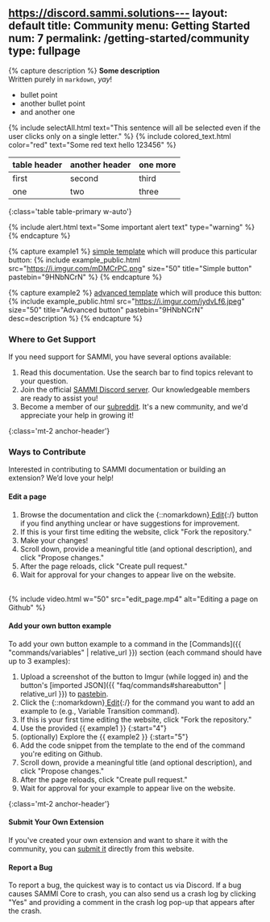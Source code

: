 https://discord.sammi.solutions---
layout: default
title: Community
menu: Getting Started
num: 7
permalink: /getting-started/community
type: fullpage
---

{% capture description %}
**Some description**   
Written purely in `markdown`, *yay*!
- bullet point
- another bullet point
- and another one

{% include selectAll.html text="This sentence will all be selected even if the user clicks only on a single letter." %}
{% include colored_text.html color="red" text="Some red text hello 123456" %}

| table header | another header | one more |
|-------|--------|--------|
| first | second | third |
| one | two | three |
{:class='table table-primary w-auto'}

{% include alert.html text="Some important alert text" type="warning" %}
{% endcapture %}

{% capture example1 %}
<a href="https://github.com/SAMMISolutions/docs/edit/main/templates/example_command_simple.md">simple template</a> which will produce this particular button: {% include example_public.html src="https://i.imgur.com/mDMCrPC.png" size="50" title="Simple button" pastebin="9HNbNCrN" %}
{% endcapture %}

{% capture example2 %}
<a href="https://github.com/SAMMISolutions/docs/edit/main/templates/example_command.md">advanced template</a> which will produce this button: {% include example_public.html src="https://i.imgur.com/jydvLf6.jpeg" size="50" title="Advanced button" pastebin="9HNbNCrN" desc=description %}
{% endcapture %}

### Where to Get Support
If you need support for SAMMI, you have several options available:
1. Read this documentation. Use the search bar to find topics relevant to your question.
2. Join the official [SAMMI Discord server](https://discord.gg/dXez8Zh). Our knowledgeable members are ready to assist you!
3. Become a member of our [subreddit](http://reddit.com/r/SAMMI). It's a new community, and we'd appreciate your help in growing it!

{:class='mt-2 anchor-header'}
### Ways to Contribute
Interested in contributing to SAMMI documentation or building an extension? We’d love your help!

#### Edit a page
1. Browse the documentation and click the {::nomarkdown}<a class="btn btn-sm btn-edit-light mb-2 mb-md-0" href="https://github.com/SAMMISolutions/docs/edit/main/doc_posts/_getting-started/community.md" title="Click the button to edit this page!" target="_blank" rel="noopener"><i class="fas fa-pen"></i> Edit</a>{:/} button if you find anything unclear or have suggestions for improvement.
2. If this is your first time editing the website, click "Fork the repository."
3. Make your changes!
4. Scroll down, provide a meaningful title (and optional description), and click "Propose changes."
5. After the page reloads, click "Create pull request."
6. Wait for approval for your changes to appear live on the website.

<br>
{% include video.html w="50" src="edit_page.mp4" alt="Editing a page on Github" %}

#### Add your own button example
To add your own button example to a command in the [Commands]({{ "commands/variables" | relative_url }}) section (each command should have up to 3 examples):

1. Upload a screenshot of the button to Imgur (while logged in) and the button's [imported JSON]({{ "faq/commands#shareabutton" | relative_url }}) to [pastebin](https://pastebin.com/). 
2. Click the {::nomarkdown}<a class="btn btn-sm btn-edit-light mb-2 mb-md-0" href="https://sammi.solutions/docs/commands/variables#variabletransition" title="Click the button to edit this page!" target="_blank" rel="noopener"><i class="fas fa-pen"></i> Edit</a>{:/} for the command you want to add an example to (e.g., Variable Transition command).
3. If this is your first time editing the website, click "Fork the repository."
4. Use the provided {{ example1 }}
{:start="4"}
5. (optionally) Explore the {{ example2 }} 
{:start="5"}
5. Add the code snippet from the template to the end of the command you're editing on Github.
6. Scroll down, provide a meaningful title (and optional description), and click "Propose changes."
7. After the page reloads, click "Create pull request."
8. Wait for approval for your example to appear live on the website.


{:class='mt-2 anchor-header'}
#### Submit Your Own Extension
If you've created your own extension and want to share it with the community, you can [submit it](https://sammi.solutions/extensions/submit) directly from this website.

#### Report a Bug
To report a bug, the quickest way is to contact us via Discord. If a bug causes SAMMI Core to crash, you can also send us a crash log by clicking "Yes" and providing a comment in the crash log pop-up that appears after the crash.

